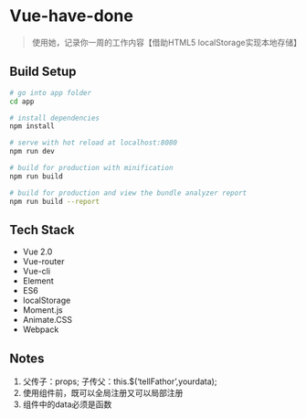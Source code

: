 # Vue-have-done

> 使用她，记录你一周的工作内容【借助HTML5 localStorage实现本地存储】

## Build Setup

``` bash
# go into app folder
cd app

# install dependencies
npm install

# serve with hot reload at localhost:8080
npm run dev

# build for production with minification
npm run build

# build for production and view the bundle analyzer report
npm run build --report
```

## Tech Stack
- Vue 2.0
- Vue-router
- Vue-cli
- Element
- ES6
- localStorage
- Moment.js
- Animate.CSS
- Webpack

## Notes
1. 父传子：props;  子传父：this.$(‘tellFathor’,yourdata);
2. 使用组件前，既可以全局注册又可以局部注册
3. 组件中的data必须是函数